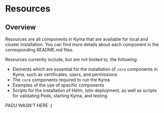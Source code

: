 # Resources                                                                                  

## Overview

Resources are all components in Kyma that are available for local and cluster installation. You can find more details about each component in the corresponding README.md files.

Resources currently include, but are not limited to, the following:

- Elements which are essential for the installation of `core` components in Kyma, such as certificates, users, and permissions
- The `core` components required to run the Kyma
- Examples of the use of specific components
- Scripts for the installation of Helm, Istio deployment, as well as scripts for validating Pods, starting Kyma, and testing

PADU WASN'T HERE :(

